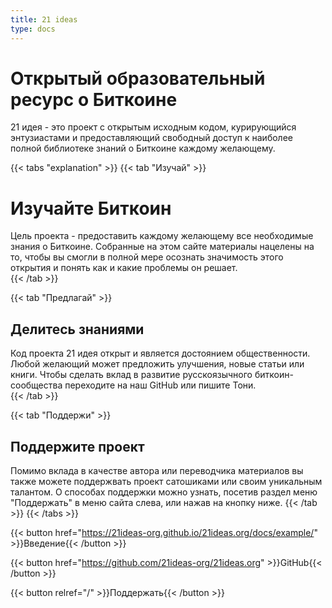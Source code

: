 ```yaml
---
title: 21 ideas
type: docs
---
```


# Открытый образовательный ресурс о Биткоине

21 идея - это проект с открытым исходным кодом, курирующийся энтузиастами и предоставляющий
свободный доступ к наиболее полной библиотеке знаний о Биткоине каждому желающему. 

{{< tabs "explanation" >}}
{{< tab "Изучай" >}}
# Изучайте Биткоин

Цель проекта - предоставить каждому желающему все необходимые знания о Биткоине. 
Собранные на этом сайте материалы нацелены на то, чтобы вы смогли в полной мере 
осознать значимость этого открытия и понять как и какие проблемы он решает.  
{{< /tab >}}

{{< tab "Предлагай" >}}
## Делитесь знаниями

Код проекта 21 идея открыт и является достоянием общественности. Любой желающий может 
предложить улучшения, новые статьи или книги. Чтобы сделать вклад в развитие русскоязычного биткоин-сообщества 
переходите на наш GitHub или пишите Тони.  
{{< /tab >}}

{{< tab "Поддержи" >}}
## Поддержите проект

Помимо вклада в качестве автора или переводчика материалов вы также можете поддержвать проект сатошиками или своим уникальным талантом. О способах поддержки можно узнать, посетив раздел меню "Поддержать" в меню сайта слева, или нажав на кнопку ниже. 
{{< /tab >}}
{{< /tabs >}}

{{< button href="https://21ideas-org.github.io/21ideas.org/docs/example/" >}}Введение{{< /button >}}

{{< button href="https://github.com/21ideas-org/21ideas.org" >}}GitHub{{< /button >}}

{{< button relref="/" >}}Поддержать{{< /button >}}

